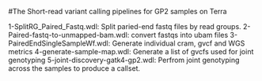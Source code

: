 #The Short-read variant calling pipelines for GP2 samples on Terra

1-SplitRG_Paired_Fastq.wdl: Split paried-end fastq files by read groups.
2-Paired-fastq-to-unmapped-bam.wdl: convert fastqs into ubam files
3-PairedEndSingleSampleWf.wdl: Generate individual cram, gvcf and WGS metrics
4-generate-sample-map.wdl: Generate a list of gvcfs used for joint genotyping
5-joint-discovery-gatk4-gp2.wdl: Perfrom joint genotyping across the samples to produce a callset. 
